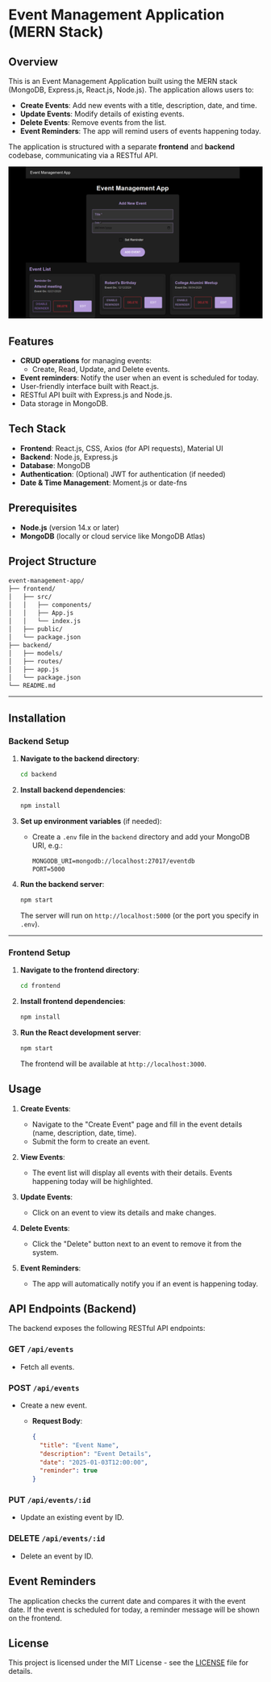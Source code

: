 # Event Management Application (MERN Stack)

## Overview

This is an Event Management Application built using the MERN stack (MongoDB, Express.js, React.js, Node.js). The application allows users to:

- **Create Events**: Add new events with a title, description, date, and time.
- **Update Events**: Modify details of existing events.
- **Delete Events**: Remove events from the list.
- **Event Reminders**: The app will remind users of events happening today.

The application is structured with a separate **frontend** and **backend** codebase, communicating via a RESTful API.


![event-management-app](./docs/img/image.png)


## Features

- **CRUD operations** for managing events:
  - Create, Read, Update, and Delete events.
- **Event reminders**: Notify the user when an event is scheduled for today.
- User-friendly interface built with React.js.
- RESTful API built with Express.js and Node.js.
- Data storage in MongoDB.

## Tech Stack

- **Frontend**: React.js, CSS, Axios (for API requests), Material UI
- **Backend**: Node.js, Express.js
- **Database**: MongoDB
- **Authentication**: (Optional) JWT for authentication (if needed)
- **Date & Time Management**: Moment.js or date-fns

## Prerequisites

- **Node.js** (version 14.x or later)
- **MongoDB** (locally or cloud service like MongoDB Atlas)

## Project Structure

```
event-management-app/
├── frontend/               
│   ├── src/
│   │   ├── components/     
│   │   ├── App.js          
│   │   └── index.js        
│   ├── public/
│   └── package.json         
├── backend/                 
│   ├── models/             
│   ├── routes/              
│   ├── app.js               
│   └── package.json         
└── README.md                
```

---

## Installation

### Backend Setup

1. **Navigate to the backend directory**:
   ```bash
   cd backend
   ```

2. **Install backend dependencies**:
   ```bash
   npm install
   ```

3. **Set up environment variables** (if needed):
   - Create a `.env` file in the `backend` directory and add your MongoDB URI, e.g.:
     ```env
     MONGODB_URI=mongodb://localhost:27017/eventdb
     PORT=5000
     ```

4. **Run the backend server**:
   ```bash
   npm start
   ```
   The server will run on `http://localhost:5000` (or the port you specify in `.env`).

---

### Frontend Setup

1. **Navigate to the frontend directory**:
   ```bash
   cd frontend
   ```

2. **Install frontend dependencies**:
   ```bash
   npm install
   ```

3. **Run the React development server**:
   ```bash
   npm start
   ```
   The frontend will be available at `http://localhost:3000`.


## Usage

1. **Create Events**: 

   - Navigate to the "Create Event" page and fill in the event details (name, description, date, time).
   - Submit the form to create an event.

2. **View Events**: 

   - The event list will display all events with their details. Events happening today will be highlighted.

3. **Update Events**: 

   - Click on an event to view its details and make changes.

4. **Delete Events**: 

   - Click the "Delete" button next to an event to remove it from the system.

5. **Event Reminders**: 

   - The app will automatically notify you if an event is happening today.

## API Endpoints (Backend)

The backend exposes the following RESTful API endpoints:

### GET `/api/events`

- Fetch all events.
  
### POST `/api/events`

- Create a new event.
  - **Request Body**:

    ```json
    {
      "title": "Event Name",
      "description": "Event Details",
      "date": "2025-01-03T12:00:00",
      "reminder": true
    }
    ```

### PUT `/api/events/:id`

- Update an existing event by ID.

### DELETE `/api/events/:id`

- Delete an event by ID.

## Event Reminders

The application checks the current date and compares it with the event date. If the event is scheduled for today, a reminder message will be shown on the frontend.

## License

This project is licensed under the MIT License - see the [LICENSE](LICENSE) file for details.

